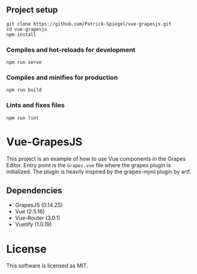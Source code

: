 ## Project setup
```
git clone https://github.com/Patrick-Spiegel/vue-grapesjs.git
cd vue-grapesjs
npm install
```

### Compiles and hot-reloads for development
```
npm run serve
```

### Compiles and minifies for production
```
npm run build
```

### Lints and fixes files
```
npm run lint
```
# Vue-GrapesJS

This project is an example of how to use Vue components in the Grapes Editor. Entry point is the `Grapes.vue` file where the grapes plugin is initialized. The plugin is heavily inspired by the grapes-mjml plugin by artf. 


## Dependencies
- GrapesJS (0.14.25)
- Vue (2.5.16)
- Vue-Router (3.0.1)
- Vuetify (1.0.19)

# License

This software is licensed as MIT. 
